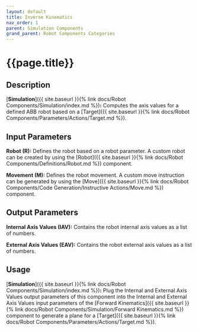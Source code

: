 ```yaml
---
layout: default
title: Inverse Kinematics
nav_order: 1
parent: Simulation Components
grand_parent: Robot Components Categories
---
```


# **{{page.title}}**

## **Description**

[**Simulation**]({{ site.baseurl }}{% link docs/Robot Components/Simulation/index.md %})**:** 
Computes the axis values for a defined ABB robot based on a [Target]({{ site.baseurl }}{% link docs/Robot Components/Parameters/Actions/Target.md %}).

## **Input Parameters**

**Robot (R):** Defines the robot based on a robot parameter. A custom robot can be created by using the [Robot]({{ site.baseurl }}{% link docs/Robot Components/Definitions/Robot.md %}) component.

**Movement (M):** Defines the robot movement. A custom move instruction can be generated by using the [Move]({{ site.baseurl }}{% link docs/Robot Components/Code Generation/Instructive Actions/Move.md %}) component.

## **Output Parameters**

**Internal Axis Values (IAV):** Contains the robot internal axis values as a list of numbers.

**External Axis Values (EAV):** Contains the robot external axis values as a list of numbers.

## **Usage**

[**Simulation**]({{ site.baseurl }}{% link docs/Robot Components/Simulation/index.md %})**:**
Plug the Internal and External Axis Values output parameters of this component into the Internal and External Axis Values input parameters of the [Forward Kinematics]({{ site.baseurl }}{% link docs/Robot Components/Simulation/Forward Kinematics.md %}) component to generate a plane for a [Target]({{ site.baseurl }}{% link docs/Robot Components/Parameters/Actions/Target.md %}).
